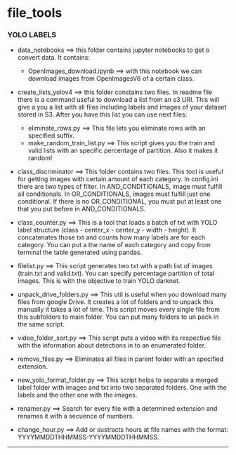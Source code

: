 # file_tools

### YOLO LABELS
- data_notebooks ==> this folder contains jupyter notebooks to get o convert data. It contains: 
    - OpenImages_download.ipynb ==> with this notebook we can download images from OpenImagesV6 of a certain class.

- create_lists_yolov4 ==> this folder constains two files. In readme file there is a command useful to download a list from an s3 URI. 
This will give a you a list with all files including labels and images of your dataset stored in S3. After you have this list you can use next files:
    - eliminate_rows.py ==> This file lets you eliminate rows with an specified suffix. 
    - make_random_train_list.py ==> This script gives you the train and valid lists with an specific percentage of partition. Also it makes it random!

- class_discriminator ==> This folder contains two files. This tool is useful for getting images with 
certain amount of each category. In config.ini there are two types of filter. In AND_CONDITIONALS, image
must fulfill all conditionals. In OR_CONDITIONALS, images must fulfill just one conditional. If there is 
no OR_CONDITIONAL, you must put at least one that you put before in AND_CONDITIONALS.

- class_counter.py ==> This is a tool that loads a batch of txt with YOLO label structure 
(class - center_x - center_y - width - height). It concatenates those txt and counts how many
labels are for each category. You can put a the name of each category and copy from terminal 
the table generated using pandas.

- filelist.py ==> This script generates two txt with a path list of images (train.txt and valid.txt).
You can specify percentage partition of total images. This is with the objective to train YOLO darknet.

- unpack_drive_folders.py ==> This util is useful when you download many files from google Drive. It 
creates a lot of folders and to unpack this manually it takes a lot of time. This script moves every 
single file from this subfolders to main folder. You can put many folders to un pack in the same script. 

- video_folder_sort.py ==> This script puts a video with its respective file with the information about detections in to an enumerated folder. 

- remove_files.py ==> Eliminates all files in parent folder with an specified extension.

- new_yolo_format_folder.py ==> This script helps to separate a merged label folder with images and txt into two separated folders. One with
the labels and the other one with the images. 

- renamer.py ==> Search for every file with a determined extension and renames it with a secuence of numbers.

- change_hour.py ==> Add or sustracts hours at file names with the format: YYYYMMDDTHHMMSS-YYYYMMDDTHHMMSS.
------------
